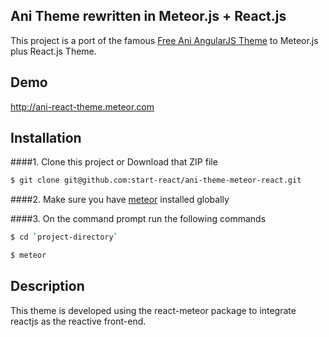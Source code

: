 ## Ani Theme rewritten in Meteor.js + React.js 

This project is a port of the famous [Free Ani AngularJS Theme](http://startangular.com/product/ani-theme/) to Meteor.js plus React.js Theme.

## Demo
http://ani-react-theme.meteor.com

## Installation
####1. Clone this project or Download that ZIP file

```sh
$ git clone git@github.com:start-react/ani-theme-meteor-react.git
```

####2.  Make sure you have [meteor](https://www.meteor.com/) installed globally


####3. On the command prompt run the following commands

```sh
$ cd `project-directory`
```
```sh
$ meteor 
```

## Description

This theme is developed using the react-meteor package to integrate reactjs as the reactive front-end.
